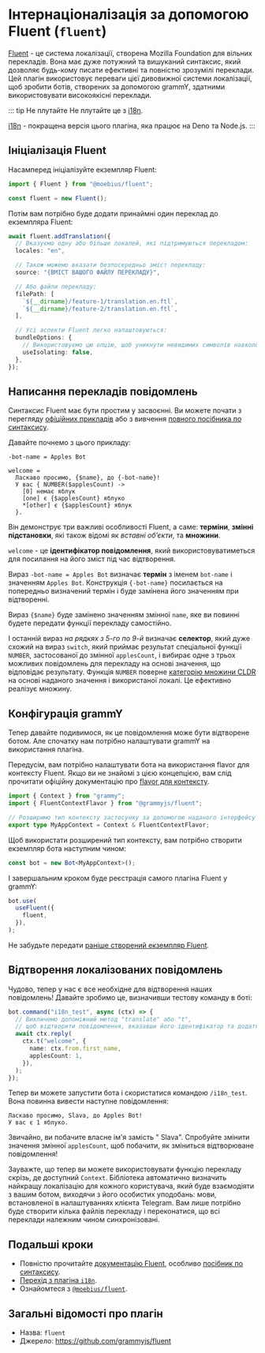 # Інтернаціоналізація за допомогою Fluent (`fluent`)

[Fluent](https://projectfluent.org/) - це система локалізації, створена Mozilla Foundation для вільних перекладів.
Вона має дуже потужний та вишуканий синтаксис, який дозволяє будь-кому писати ефективні та повністю зрозумілі переклади.
Цей плагін використовує переваги цієї дивовижної системи локалізації, щоб зробити ботів, створених за допомогою grammY, здатними використовувати високоякісні переклади.

::: tip Не плутайте
Не плутайте це з [i18n](./i18n.md).

[i18n](./i18n.md) - покращена версія цього плагіна, яка працює на Deno та Node.js.
:::

## Ініціалізація Fluent

Насамперед ініціалізуйте екземпляр Fluent:

```ts
import { Fluent } from "@moebius/fluent";

const fluent = new Fluent();
```

Потім вам потрібно буде додати принаймні один переклад до екземпляра Fluent:

```ts
await fluent.addTranslation({
  // Вказуємо одну або більше локалей, які підтримуються перекладом:
  locales: "en",

  // Також можемо вказати безпосередньо зміст перекладу:
  source: "{ВМІСТ ВАШОГО ФАЙЛУ ПЕРЕКЛАДУ}",

  // Або файли перекладу:
  filePath: [
    `${__dirname}/feature-1/translation.en.ftl`,
    `${__dirname}/feature-2/translation.en.ftl`,
  ],

  // Усі аспекти Fluent легко налаштовуються:
  bundleOptions: {
    // Використовуємо цю опцію, щоб уникнути невидимих символів навколо вставних обʼєктів.
    useIsolating: false,
  },
});
```

## Написання перекладів повідомлень

Синтаксис Fluent має бути простим у засвоєнні.
Ви можете почати з перегляду [офіційних прикладів](https://projectfluent.org/#examples) або з вивчення [повного посібника по синтаксису](https://projectfluent.org/fluent/guide/).

Давайте почнемо з цього прикладу:

```ftl
-bot-name = Apples Bot

welcome =
  Ласкаво просимо, {$name}, до {-bot-name}!
  У вас { NUMBER($applesCount) ->
    [0] немає яблук
    [one] є {$applesCount} яблуко
    *[other] є {$applesCount} яблук
  }.
```

Він демонструє три важливі особливості Fluent, а саме: **терміни**, **змінні підстановки**, які також відомі як _вставні обʼєкти_, та **множини**.

`welcome` - це **ідентифікатор повідомлення**, який використовуватиметься для посилання на його зміст під час відтворення.

Вираз `-bot-name = Apples Bot` визначає **термін** з іменем `bot-name` і значенням `Apples Bot`.
Конструкція `{-bot-name}` посилається на попередньо визначений термін і буде замінена його значенням при відтворенні.

Вираз `{$name}` буде замінено значенням змінної `name`, яке ви повинні будете передати функції перекладу самостійно.

І останній вираз _на рядкях з 5-го по 9-й_ визначає **селектор**, який дуже схожий на вираз `switch`, який приймає результат спеціальної функції `NUMBER`, застосованої до змінної `applesCount`, і вибирає одне з трьох можливих повідомлень для перекладу на основі значення, що відповідає результату.
Функція `NUMBER` поверне [категорію множини CLDR](https://www.unicode.org/cldr/cldr-aux/charts/30/supplemental/language_plural_rules.html) на основі наданого значення і використаної локалі.
Це ефективно реалізує множину.

## Конфігурація grammY

Тепер давайте подивимося, як це повідомлення може бути відтворене ботом.
Але спочатку нам потрібно налаштувати grammY на використання плагіна.

Передусім, вам потрібно налаштувати бота на використання flavor для контексту Fluent.
Якщо ви не знайомі з цією концепцією, вам слід прочитати офіційну документацію про [flavor для контексту](../guide/context.md#flavor-для-контексту).

```ts
import { Context } from "grammy";
import { FluentContextFlavor } from "@grammyjs/fluent";

// Розширимо тип контексту застосунку за допомогою наданого інтерфейсу flavor.
export type MyAppContext = Context & FluentContextFlavor;
```

Щоб використати розширений тип контексту, вам потрібно створити екземпляр бота наступним чином:

```ts
const bot = new Bot<MyAppContext>();
```

І завершальним кроком буде реєстрація самого плагіна Fluent у grammY:

```ts
bot.use(
  useFluent({
    fluent,
  }),
);
```

Не забудьте передати [раніше створений екземпляр Fluent](#ініціалізація-fluent).

## Відтворення локалізованих повідомлень

Чудово, тепер у нас є все необхідне для відтворення наших повідомлень!
Давайте зробимо це, визначивши тестову команду в боті:

```ts
bot.command("i18n_test", async (ctx) => {
  // Викличемо допоміжний метод "translate" або "t",
  // щоб відтворити повідомлення, вказавши його ідентифікатор та додаткові параметри:
  await ctx.reply(
    ctx.t("welcome", {
      name: ctx.from.first_name,
      applesCount: 1,
    }),
  );
});
```

Тепер ви можете запустити бота і скористатися командою `/i18n_test`.
Вона повинна вивести наступне повідомлення:

```text:no-line-numbers
Ласкаво просимо, Slava, до Apples Bot!
У вас є 1 яблуко.
```

Звичайно, ви побачите власне ім'я замість " Slava".
Спробуйте змінити значення змінної `applesCount`, щоб побачити, як зміниться відтворюване повідомлення!

Зауважте, що тепер ви можете використовувати функцію перекладу скрізь, де доступний `Context`.
Бібліотека автоматично визначить найкращу локалізацію для кожного користувача, який буде взаємодіяти з вашим ботом, виходячи з його особистих уподобань: мови, встановленої в налаштуваннях клієнта Telegram.
Вам лише потрібно буде створити кілька файлів перекладу і переконатися, що всі переклади належним чином синхронізовані.

## Подальші кроки

- Повністю прочитайте [документацію Fluent](https://projectfluent.org/), особливо [посібник по синтаксису](https://projectfluent.org/fluent/guide/).
- [Перехід з плагіна `i18n`](https://github.com/grammyjs/fluent#i18n-plugin-replacement).
- Ознайомтеся з [`@moebius/fluent`](https://github.com/the-moebius/fluent#readme).

## Загальні відомості про плагін

- Назва: `fluent`
- Джерело: <https://github.com/grammyjs/fluent>
